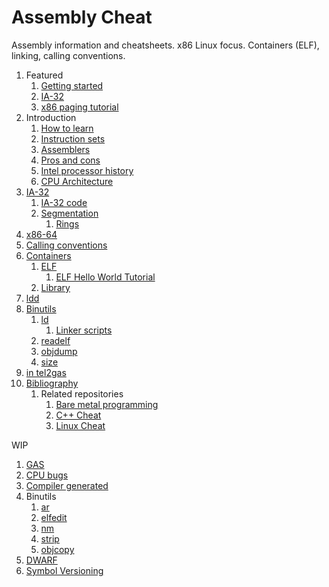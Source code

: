 # Assembly Cheat

Assembly information and cheatsheets. x86 Linux focus. Containers (ELF), linking, calling conventions.

1.  Featured
    1.  [Getting started](getting-started.md)
    1.  [IA-32](ia-32/)
    1.  [x86 paging tutorial](http://www.cirosantilli.com/x86-paging)
1.  Introduction
    1.  [How to learn](how-to-learn.md)
    1.  [Instruction sets](instruction-sets.md)
    1.  [Assemblers](assemblers.md)
    1.  [Pros and cons](pros-and-cons.md)
    1.  [Intel processor history](intel-processor-history.md)
    1.  [CPU Architecture](cpu-architecture.md)
1.  [IA-32](ia-32.md)
    1.  [IA-32 code](ia-32/)
    1.  [Segmentation](segmentation.md)
        1. [Rings](rings.md)
1.  [x86-64](x86-64/)
1.  [Calling conventions](calling-conventions.md)
1.  [Containers](containers.md)
    1.  [ELF](elf.md)
        1. [ELF Hello World Tutorial](http://www.cirosantilli.com/elf-hello-world)
    1.  [Library](library/)
1.  [ldd](ldd.md)
1.  [Binutils](binutils.md)
    1.  [ld](ld.md)
        1. [Linker scripts](linker-scripts/)
    1.  [readelf](readelf.md)
    1.  [objdump](objdump.md)
    1.  [size](size.md)
1.  [in tel2gas](intel2gas)
1.  [Bibliography](bibliography.md)
    1.  Related repositories
        1. [Bare metal programming](https://github.com/cirosantilli/x86-bare-metal-examples)
        1. [C++ Cheat](https://github.com/cirosantilli/cpp-cheat)
        1. [Linux Cheat](https://github.com/cirosantilli/linux-cheat)

WIP

1.  [GAS](ia32/gas/)
1.  [CPU bugs](cpu-bugs.md)
1.  [Compiler generated](compiler-generated/)
1.  Binutils
    1. [ar](ar.md)
    1. [elfedit](elfedit.md)
    1. [nm](nm.md)
    1. [strip](strip.md)
    1. [objcopy](objcopy.md)
1.  [DWARF](dwarf.md)
1.  [Symbol Versioning](symbol-versioning.md)
